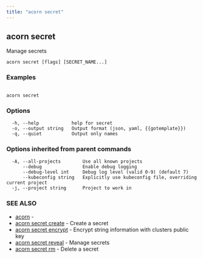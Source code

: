 ```yaml
---
title: "acorn secret"
---
```

## acorn secret

Manage secrets

```
acorn secret [flags] [SECRET_NAME...]
```

### Examples

```

acorn secret
```

### Options

```
  -h, --help            help for secret
  -o, --output string   Output format (json, yaml, {{gotemplate}})
  -q, --quiet           Output only names
```

### Options inherited from parent commands

```
  -A, --all-projects        Use all known projects
      --debug               Enable debug logging
      --debug-level int     Debug log level (valid 0-9) (default 7)
      --kubeconfig string   Explicitly use kubeconfig file, overriding current project
  -j, --project string      Project to work in
```

### SEE ALSO

* [acorn](acorn.md)	 - 
* [acorn secret create](acorn_secret_create.md)	 - Create a secret
* [acorn secret encrypt](acorn_secret_encrypt.md)	 - Encrypt string information with clusters public key
* [acorn secret reveal](acorn_secret_reveal.md)	 - Manage secrets
* [acorn secret rm](acorn_secret_rm.md)	 - Delete a secret

